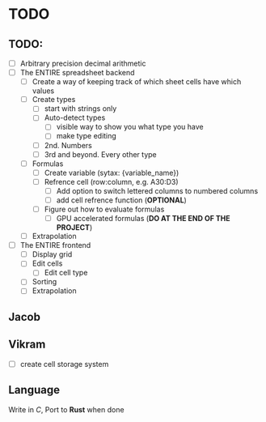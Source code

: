 # TODO

## TODO:
- [ ] Arbitrary precision decimal arithmetic
- [ ] The ENTIRE spreadsheet backend
	- [ ] Create a way of keeping track of which sheet cells have which values
	- [ ] Create types
		- [ ] start with strings only
		- [ ] Auto-detect types
			- [ ] visible way to show you what type you have
			- [ ] make type editing
		- [ ] 2nd. Numbers
		- [ ] 3rd and beyond. Every other type
	- [ ] Formulas
		- [ ] Create variable (sytax: {variable_name})
		- [ ] Refrence cell (row:column, e.g. A30:D3)
			- [ ] Add option to switch lettered columns to numbered columns
			- [ ] add cell refrence function (**OPTIONAL**)
		- [ ] Figure out how to evaluate formulas
			- [ ] GPU accelerated formulas (**DO AT THE END OF THE PROJECT**)
	- [ ] Extrapolation
- [ ] The ENTIRE frontend
	- [ ] Display grid
	- [ ] Edit cells
		- [ ] Edit cell type
	- [ ] Sorting
	- [ ] Extrapolation

## Jacob

## Vikram
- [ ] create cell storage system

## Language
Write in *C*, Port to **Rust** when done
